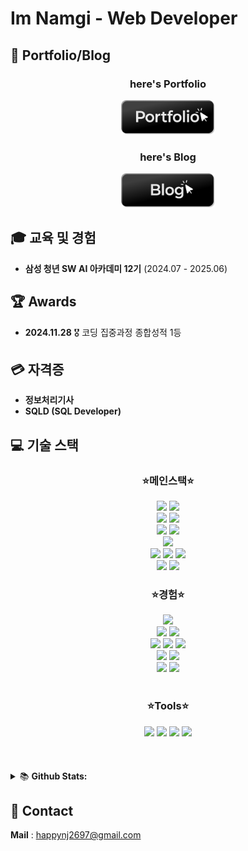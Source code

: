 

# Im Namgi - Web Developer

## 🎈 Portfolio/Blog

<div align=center>
  <h3>here's Portfolio</h3>
  <a href="https://imnammm.me">
  <img src='image/button-portfolio-black.png' width='150'/>
  </a>
  <h3>here's Blog</h3>
  <a href="https://velog.io/@happynj2697/posts"><img src='image/button-blog-black.png' width='150'/></a>
</div>


## 🎓 교육 및 경험
- **삼성 청년 SW AI 아카데미 12기** (2024.07 - 2025.06)

## 🏆 Awards 
- **2024.11.28**  🎖️ 코딩 집중과정 종합성적 1등

## 💳 자격증
- **정보처리기사** 
- **SQLD (SQL Developer)**





## 💻 기술 스택
<div align=center>
  <div align=center>
    <h3>⭐메인스택⭐</h3>
  </div>
  <img src="https://img.shields.io/badge/next.js-000000?style=for-the-badge&logo=nextdotjs&logoColor=white"> 
  <img src="https://img.shields.io/badge/react-61DAFB?style=for-the-badge&logo=react&logoColor=black"> 
<br>
  <img src="https://img.shields.io/badge/typescript-3178C6?style=for-the-badge&logo=typescript&logoColor=white">
  <img src="https://img.shields.io/badge/javascript-F7DF1E?style=for-the-badge&logo=javascript&logoColor=black"> 

  <br>
  <img src="https://img.shields.io/badge/jotai-97979A?style=for-the-badge&logo=jotai&logoColor=white">
  <img src="https://img.shields.io/badge/recoil-181717?style=for-the-badge&logo=recoil&logoColor=white">
<br>
  <img src="https://img.shields.io/badge/tanstack query-FF4154?style=for-the-badge&logo=reactquery&logoColor=white">

  <br>
  <img src="https://img.shields.io/badge/vercel-000000?style=for-the-badge&logo=vercel&logoColor=white">
  <img src="https://img.shields.io/badge/supabase-3FCF8E?style=for-the-badge&logo=supabase&logoColor=white"> 
  <img src="https://img.shields.io/badge/postgresql-4169E1?style=for-the-badge&logo=postgresql&logoColor=white"> 

  <br>
  <img src="https://img.shields.io/badge/jest-C21325?style=for-the-badge&logo=jest&logoColor=black">
  <img src="https://img.shields.io/badge/tailwindcss-61DAFB?style=for-the-badge&logo=tailwindcss&logoColor=white">

  <div align=center>
    <h3>⭐경험⭐</h3>
  </div>
  <img src="https://img.shields.io/badge/node.js-339933?style=for-the-badge&logo=Node.js&logoColor=white">
<br>
  <img src="https://img.shields.io/badge/flutter-02569B?style=for-the-badge&logo=flutter&logoColor=white">
  <img src="https://img.shields.io/badge/dart-0175C2?style=for-the-badge&logo=dart&logoColor=white">

  <br>

  <img src="https://img.shields.io/badge/python-3776AB?style=for-the-badge&logo=python&logoColor=white">
  <img src="https://img.shields.io/badge/vue.js-4FC08D?style=for-the-badge&logo=vue.js&logoColor=white"> 
  <img src="https://img.shields.io/badge/django-092E20?style=for-the-badge&logo=django&logoColor=white">
<br>

  <img src="https://img.shields.io/badge/java-339933?style=for-the-badge&logo=java&logoColor=white"> 
  <img src="https://img.shields.io/badge/spring-6DB33F?style=for-the-badge&logo=spring&logoColor=white"> 
<br>

  <img src="https://img.shields.io/badge/mysql-4479A1?style=for-the-badge&logo=mysql&logoColor=white"> 
  <img src="https://img.shields.io/badge/sqlite-003B57?style=for-the-badge&logo=sqlite&logoColor=white"> 

</div>

<br>
<div align=center>
	<h3>⭐Tools⭐</h3>
</div>
<div align=center>

  <img src="https://img.shields.io/badge/git-F05032?style=for-the-badge&logo=git&logoColor=white">
  <img src="https://img.shields.io/badge/Notion-F3F3F3.svg?style=for-the-badge&logo=notion&logoColor=black" />
  <img src="https://img.shields.io/badge/jira-0052CC.svg?style=for-the-badge&logo=jira&logoColor=white" />
  <img src="https://img.shields.io/badge/figma-DF0000.svg?style=for-the-badge&logo=figma&logoColor=white" />


</div>

<br>
<br>
<br>


<details>
<summary>📚 <b>Github Stats: </b></summary>
<br>
<p align="center">
  <img src="https://github-readme-stats.vercel.app/api?username=namgi2386&&show_icons=true&theme=react&line_height=27"/>
</p>
</details>



## 📧 Contact
**Mail** : happynj2697@gmail.com
